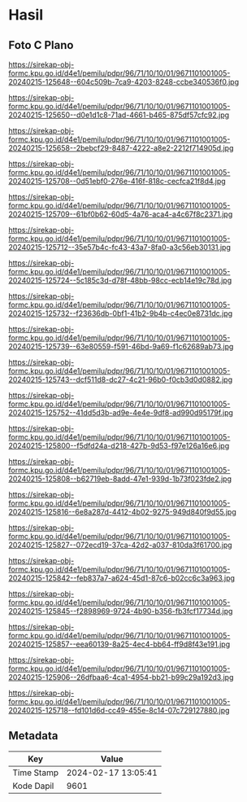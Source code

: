 # Hasil

## Foto C Plano

https://sirekap-obj-formc.kpu.go.id/d4e1/pemilu/pdpr/96/71/10/10/01/9671101001005-20240215-125648--604c509b-7ca9-4203-8248-ccbe340536f0.jpg

https://sirekap-obj-formc.kpu.go.id/d4e1/pemilu/pdpr/96/71/10/10/01/9671101001005-20240215-125650--d0e1d1c8-71ad-4661-b465-875df57cfc92.jpg

https://sirekap-obj-formc.kpu.go.id/d4e1/pemilu/pdpr/96/71/10/10/01/9671101001005-20240215-125658--2bebcf29-8487-4222-a8e2-2212f714905d.jpg

https://sirekap-obj-formc.kpu.go.id/d4e1/pemilu/pdpr/96/71/10/10/01/9671101001005-20240215-125708--0d51ebf0-276e-416f-818c-cecfca21f8d4.jpg

https://sirekap-obj-formc.kpu.go.id/d4e1/pemilu/pdpr/96/71/10/10/01/9671101001005-20240215-125709--61bf0b62-60d5-4a76-aca4-a4c67f8c2371.jpg

https://sirekap-obj-formc.kpu.go.id/d4e1/pemilu/pdpr/96/71/10/10/01/9671101001005-20240215-125712--35e57b4c-fc43-43a7-8fa0-a3c56eb30131.jpg

https://sirekap-obj-formc.kpu.go.id/d4e1/pemilu/pdpr/96/71/10/10/01/9671101001005-20240215-125724--5c185c3d-d78f-48bb-98cc-ecb14e19c78d.jpg

https://sirekap-obj-formc.kpu.go.id/d4e1/pemilu/pdpr/96/71/10/10/01/9671101001005-20240215-125732--f23636db-0bf1-41b2-9b4b-c4ec0e8731dc.jpg

https://sirekap-obj-formc.kpu.go.id/d4e1/pemilu/pdpr/96/71/10/10/01/9671101001005-20240215-125739--63e80559-f591-46bd-9a69-f1c62689ab73.jpg

https://sirekap-obj-formc.kpu.go.id/d4e1/pemilu/pdpr/96/71/10/10/01/9671101001005-20240215-125743--dcf511d8-dc27-4c21-96b0-f0cb3d0d0882.jpg

https://sirekap-obj-formc.kpu.go.id/d4e1/pemilu/pdpr/96/71/10/10/01/9671101001005-20240215-125752--41dd5d3b-ad9e-4e4e-9df8-ad990d95179f.jpg

https://sirekap-obj-formc.kpu.go.id/d4e1/pemilu/pdpr/96/71/10/10/01/9671101001005-20240215-125800--f5dfd24a-d218-427b-9d53-f97e126a16e6.jpg

https://sirekap-obj-formc.kpu.go.id/d4e1/pemilu/pdpr/96/71/10/10/01/9671101001005-20240215-125808--b62719eb-8add-47e1-939d-1b73f023fde2.jpg

https://sirekap-obj-formc.kpu.go.id/d4e1/pemilu/pdpr/96/71/10/10/01/9671101001005-20240215-125816--6e8a287d-4412-4b02-9275-949d840f9d55.jpg

https://sirekap-obj-formc.kpu.go.id/d4e1/pemilu/pdpr/96/71/10/10/01/9671101001005-20240215-125827--072ecd19-37ca-42d2-a037-810da3f61700.jpg

https://sirekap-obj-formc.kpu.go.id/d4e1/pemilu/pdpr/96/71/10/10/01/9671101001005-20240215-125842--feb837a7-a624-45d1-87c6-b02cc6c3a963.jpg

https://sirekap-obj-formc.kpu.go.id/d4e1/pemilu/pdpr/96/71/10/10/01/9671101001005-20240215-125845--f2898969-9724-4b90-b356-fb3fcf17734d.jpg

https://sirekap-obj-formc.kpu.go.id/d4e1/pemilu/pdpr/96/71/10/10/01/9671101001005-20240215-125857--eea60139-8a25-4ec4-bb64-ff9d8f43e191.jpg

https://sirekap-obj-formc.kpu.go.id/d4e1/pemilu/pdpr/96/71/10/10/01/9671101001005-20240215-125906--26dfbaa6-4ca1-4954-bb21-b99c29a192d3.jpg

https://sirekap-obj-formc.kpu.go.id/d4e1/pemilu/pdpr/96/71/10/10/01/9671101001005-20240215-125718--fd101d6d-cc49-455e-8c14-07c729127880.jpg


## Metadata

| Key        | Value               |
| ---------- | ------------------- |
| Time Stamp | 2024-02-17 13:05:41 |
| Kode Dapil | 9601                |



